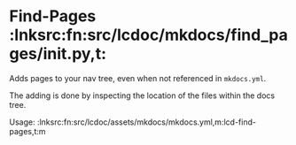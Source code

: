 # Find-Pages :lnksrc:fn:src/lcdoc/mkdocs/find_pages/__init__.py,t:

Adds pages to your nav tree, even when not referenced in `mkdocs.yml`.

The adding is done by inspecting the location of the files within the docs tree.


Usage: :lnksrc:fn:src/lcdoc/assets/mkdocs/mkdocs.yml,m:lcd-find-pages,t:m

